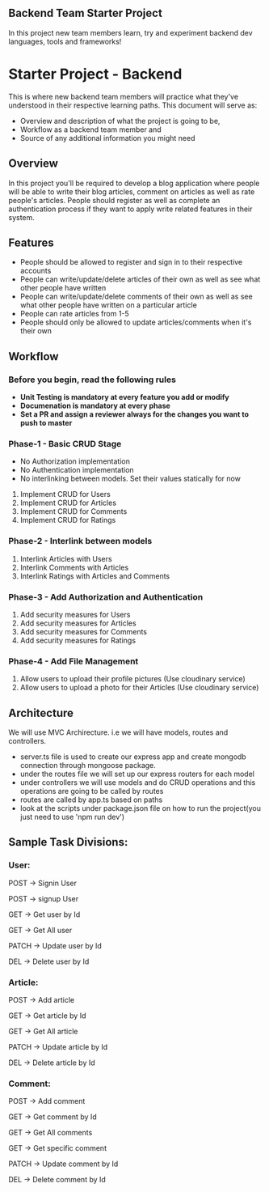 ## Backend Team Starter Project

In this project new team members learn, try and experiment backend dev languages, tools and frameworks!

# Starter Project - Backend

This is where new backend team members will practice what they've understood in their respective learning paths. This document will serve as:

- Overview and description of what the project is going to be,
- Workflow as a backend team member and
- Source of any additional information you might need

## Overview

In this project you'll be required to develop a blog application where people will be able to write their blog articles, comment on articles as well as rate people's articles.
People should register as well as complete an authentication process if they want to apply write related features in their system.

## Features

- People should be allowed to register and sign in to their respective accounts
- People can write/update/delete articles of their own as well as see what other people have written
- People can write/update/delete comments of their own as well as see what other people have written on a particular article
- People can rate articles from 1-5
- People should only be allowed to update articles/comments when it's their own

## Workflow

### Before you begin, read the following rules

- **Unit Testing is mandatory at every feature you add or modify**
- **Documenation is mandatory at every phase**
- **Set a PR and assign a reviewer always for the changes you want to push to master**

### Phase-1 - Basic CRUD Stage

- No Authorization implementation
- No Authentication implementation
- No interlinking between models. Set their values statically for now

1. Implement CRUD for Users
2. Implement CRUD for Articles
3. Implement CRUD for Comments
4. Implement CRUD for Ratings

### Phase-2 - Interlink between models

1. Interlink Articles with Users
2. Interlink Comments with Articles
3. Interlink Ratings with Articles and Comments

### Phase-3 - Add Authorization and Authentication

1. Add security measures for Users
2. Add security measures for Articles
3. Add security measures for Comments
4. Add security measures for Ratings

### Phase-4 - Add File Management

1. Allow users to upload their profile pictures (Use cloudinary service)
2. Allow users to upload a photo for their Articles (Use cloudinary service)

## Architecture

We will use MVC Archirecture. i.e we will have models, routes and controllers.

- server.ts file is used to create our express app and create mongodb connection through mongoose package.
- under the routes file we will set up our express routers for each model
- under controllers we will use models and do CRUD operations and this operations are going to be called by routes
- routes are called by app.ts based on paths
- look at the scripts under package.json file on how to run the project(you just need to use 'npm run dev')

## Sample Task Divisions:

### User:

POST → Signin User

POST -> signup User

GET → Get user by Id

GET → Get All user

PATCH → Update user by Id

DEL → Delete user by Id

### Article:

POST → Add article

GET → Get article by Id

GET → Get All article

PATCH → Update article by Id

DEL → Delete article by Id

### Comment:

POST → Add comment

GET → Get comment by Id

GET → Get All comments

GET → Get specific comment

PATCH → Update comment by Id

DEL → Delete comment by Id
